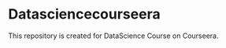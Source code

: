 Datasciencecourseera
====================

This repository is created for DataScience Course on Courseera.

